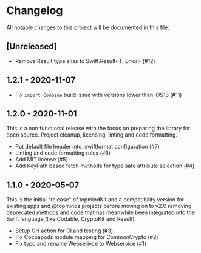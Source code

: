 # Changelog
All notable changes to this project will be documented in this file.

## [Unreleased] 
- Remove Result<T> type alias to Swift.Result<T, Error> (#12)

## 1.2.1 - 2020-11-07

- Fix `import Combine` build issue with versions lower than iOS13 (#11)

## 1.2.0 - 2020-11-01

This is a non functional release with the focus on preparing the library for open source. Project cleanup, licensing, linting and code formatting.

- Put default file header into .swiftformat configuration (#7)
- Linting and code formatting rules (#6)
- Add MIT license (#5)
- Add KeyPath based fetch methods for type safe attribute selection (#4)

## 1.1.0 - 2020-05-07

This is the initial "release" of topmindKit and a compatibility version for existing apps and @topminds projects before moving on to v2.0 removing deprecated methods and code that has meanwhile been integrated into the Swift language (like Codable, CryptoKit and Result).

- Setup GH action for CI and testing (#3)
- Fix Cocoapods module mapping for CommonCrypto  (#2)
- Fix typo and rename Webserivce to Webservice  (#1)
